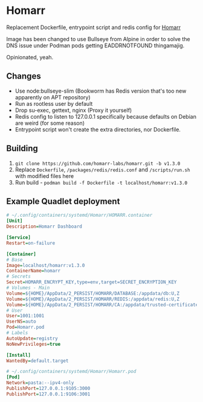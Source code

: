 # Homarr

Replacement Dockerfile, entrypoint script and redis config for [Homarr](https://github.com/homarr-labs/homarr)

Image has been changed to use Bullseye from Alpine in order to solve the DNS issue under Podman pods getting EADDRNOTFOUND thingamajig.

Opinionated, yeah.

## Changes

- Use node:bullseye-slim (Bookworm has Redis version that's too new apparently on APT repository)
- Run as rootless user by default
- Drop su-exec, gettext, nginx (Proxy it yourself)
- Redis config to listen to 127.0.0.1 specifically because defaults on Debian are weird (for some reason)
- Entrypoint script won't create the extra directories, nor Dockerfile.

## Building

1. `git clone https://github.com/homarr-labs/homarr.git -b v1.3.0`
2. Replace `Dockerfile`, `/packages/redis/redis.conf` and `/scripts/run.sh` with modified files here
3. Run build - `podman build -f Dockerfile -t localhost/homarr:v1.3.0`

## Example Quadlet deployment

```ini
# ~/.config/containers/systemd/Homarr/HOMARR.container
[Unit]
Description=Homarr Dashboard

[Service]
Restart=on-failure

[Container]
# Base
Image=localhost/homarr:v1.3.0
ContainerName=homarr
# Secrets
Secret=HOMARR_ENCRYPT_KEY,type=env,target=SECRET_ENCRYPTION_KEY
# Volumes - Main
Volume=${HOME}/AppData/2_PERSIST/HOMARR/DATABASE:/appdata/db:U,Z
Volume=${HOME}/AppData/2_PERSIST/HOMARR/REDIS:/appdata/redis:U,Z
Volume=${HOME}/AppData/2_PERSIST/HOMARR/CA:/appdata/trusted-certificates:U,Z
# User
User=1001:1001
UserNS=auto
Pod=Homarr.pod
# Labels
AutoUpdate=registry
NoNewPrivileges=true

[Install]
WantedBy=default.target
```
```ini
# ~/.config/containers/systemd/Homarr/Homarr.pod
[Pod]
Network=pasta:--ipv4-only
PublishPort=127.0.0.1:9105:3000
PublishPort=127.0.0.1:9106:3001
```


